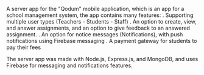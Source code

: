 A server app for the "Qodum" mobile application, which is an app for a school management system, the app contains many features:
. Supporting multiple user types (Teachers - Students - Staff)
. An option to create, view, and answer assignments, and an option to give feedback to an answered assignment.
. An option for notice messages (Notifications), with push notifications using Firebase messaging
. A payment gateway for students to pay their fees

The server app was made with Node.js, Express.js, and MongoDB, and uses Firebase for messaging and notifications features.

